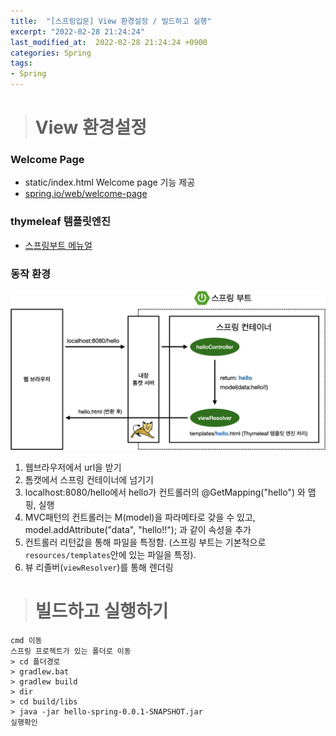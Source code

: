 ```yaml
---
title:  "[스프링입문] View 환경설정 / 빌드하고 실행"
excerpt: "2022-02-28 21:24:24"
last_modified_at:  2022-02-28 21:24:24 +0900
categories: Spring
tags:
- Spring
---
```


># View 환경설정  

### Welcome Page   

- static/index.html Welcome page 기능 제공  
- [spring.io/web/welcome-page](https://docs.spring.io/spring-boot/docs/current/reference/html/web.html#web.servlet.spring-mvc.welcome-page)  


### thymeleaf 템플릿엔진  

- [스프링부트 메뉴얼](https://docs.spring.io/spring-boot/docs/current/reference/html/web.html#web.servlet.spring-mvc.template-engines)  


### 동작 환경  

![동작환경](/assets/images/post/spring/2022-02-28-spring_02_01.png)  

1. 웹브라우저에서 url을 받기  
2. 톰캣에서 스프링 컨테이너에 넘기기  
3. localhost:8080/hello에서 hello가 컨트롤러의 @GetMapping("hello") 와 맵핑, 실행   
4. MVC패턴의 컨트롤러는 M(model)을 파라메타로 갖을 수 있고, model.addAttribute("data", "hello!!"); 과 같이 속성을 추가  
5. 컨트롤러 리턴값을 통해 파일을 특정함. (스프링 부트는 기본적으로 `resources/templates`안에 있는 파일을 특정).  
6. 뷰 리졸버(`viewResolver`)를 통해 렌더링  


># 빌드하고 실행하기  


```
cmd 이동  
스프링 프로젝트가 있는 폴더로 이동
> cd 폴더경로
> gradlew.bat
> gradlew build
> dir
> cd build/libs
> java -jar hello-spring-0.0.1-SNAPSHOT.jar
실행확인  
```
